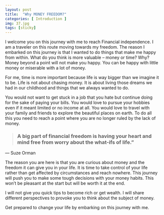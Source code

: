 ```yaml
---
layout: post
title:  "Why MONEY FREEDOM?"
categories: [ Introduction ]
img: 37.jpg
tags: [sticky]
---
```


I welcome you on this journey with me to reach Financial independence. I am a traveler on this route moving towards my freedom. The reason I embarked on this journey is that I wanted to do things that make me happy from within. What do you think is more valuable – money or time? Why? Money beyond a point will not make you happy. You can be happy with little money or miserable with a lot of money.

For me, time is more important because life is way bigger than we imagine it to be. Life is not about chasing money. It is about living those dreams we had in our childhood and things that we always wanted to do.

You would not want to get stuck in a job that you hate but continue doing for the sake of paying your bills. You would love to pursue your hobbies even if it meant limited or no income at all. You would love to travel with your family and friends to explore the beautiful places on earth. To do all this you need to reach a point where you are no longer ruled by the lack of money.

> ### A big part of financial freedom is having your heart and mind free from worry about the what-ifs of life.”

— Suze Orman

The reason you are here is that you are curious about money and the freedom it can give you in your life. It is time to take control of your life rather than get affected by circumstances and reach nowhere. This journey will push you to make some tough decisions with your money habits. This won’t be pleasant at the start but will be worth it at the end.

I will not give you quick tips to become rich or get wealth. I will share different perspectives to provoke you to think about the subject of money.

Get prepared to change your life by embarking on this journey with me.
